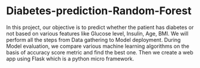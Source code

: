 # Diabetes-prediction-Random-Forest
In this project, our objective is to predict whether the patient has diabetes or not based on various features like Glucose level, Insulin, Age, BMI. We will perform all the steps from Data gathering to Model deployment. During Model evaluation, we compare various machine learning algorithms on the basis of accuracy score metric and find the best one. Then we create a web app using Flask which is a python micro framework.
